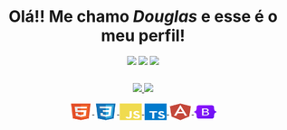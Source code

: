 <div align="center">
  <h1>Olá!! Me chamo <i>Douglas</i> e esse é o meu perfil!</h1>
</div>

<div align="center">
  <a href="https://www.linkedin.com/in/douglas-valerio/" target="_blank"><img src="https://img.shields.io/badge/-LinkedIn-%230077B5?style=for-the-badge&logo=linkedin&logoColor=white" target="_blank"></a> 
  <a href = "mailto:douglas.br80@gmail.com"><img src="https://img.shields.io/badge/-Gmail-%23333?style=for-the-badge&logo=gmail&logoColor=white" target="_blank"></a>
  <a href="https://www.instagram.com/doug.valerio/" target="_blank"><img src="https://img.shields.io/badge/-Instagram-%23E4405F?style=for-the-badge&logo=instagram&logoColor=white" target="_blank"></a>
</div>

##

<div align="center">
  <a href="https://github.com/dougvalerio">
  <img height="180em" src="https://github-readme-stats.vercel.app/api?username=dougvalerio&show_icons=true&theme=highcontrast&include_all_commits=true&count_private=true"/>
  <img height="180em" src="https://github-readme-stats.vercel.app/api/top-langs/?username=dougvalerio&layout=compact&langs_count=7&theme=highcontrast"/>
</div>
   
<div style="display: inline_block" align="center"><br>
  <img align="center" alt="Doug-HTML" height="30" width="40" src="https://raw.githubusercontent.com/devicons/devicon/master/icons/html5/html5-original.svg">
  <img align="center" alt="Doug-CSS" height="30" width="40" src="https://raw.githubusercontent.com/devicons/devicon/master/icons/css3/css3-original.svg">
  <img align="center" alt="Doug-JS" height="30" width="40" src="https://raw.githubusercontent.com/devicons/devicon/master/icons/javascript/javascript-plain.svg">
  <img align="center" alt="Doug-TS" height="30" width="40" src="https://raw.githubusercontent.com/devicons/devicon/master/icons/typescript/typescript-plain.svg">
  <img align="center" alt="Doug-Angular" height="30" width="40" src="https://raw.githubusercontent.com/devicons/devicon/master/icons/angularjs/angularjs-plain.svg">
  <img align="center" alt="Doug-Bootstrap" height="30" width="40" src="https://raw.githubusercontent.com/devicons/devicon/master/icons/bootstrap/bootstrap-original.svg">
</div>
  
  ##
